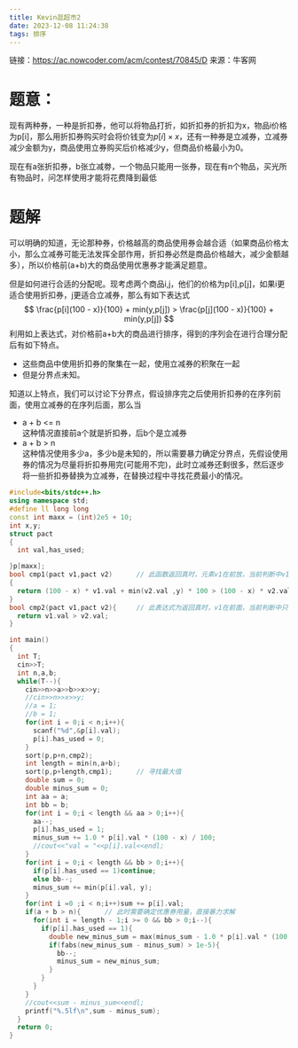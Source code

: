 ```yaml
---
title: Kevin逛超市2
date: 2023-12-08 11:24:38
tags: 排序
---
```

链接：https://ac.nowcoder.com/acm/contest/70845/D
来源：牛客网

# 题意：

现有两种券，一种是折扣券，他可以将物品打折，如折扣券的折扣为x，物品i价格为p[i]，那么用折扣券购买时会将价钱变为$p[i] \times x%$，还有一种券是立减券，立减券减少金额为y，商品使用立券购买后价格减少y，但商品价格最小为0。

现在有a张折扣券，b张立减劵，一个物品只能用一张券，现在有n个物品，买光所有物品时，问怎样使用才能将花费降到最低

# 题解

可以明确的知道，无论那种券，价格越高的商品使用券会越合适（如果商品价格太小，那么立减券可能无法发挥全部作用，折扣券必然是商品价格越大，减少金额越多），所以价格前(a+b)大的商品使用优惠券才能满足题意。

但是如何进行合适的分配呢。现考虑两个商品i,j，他们的价格为p[i],p[j]，如果i更适合使用折扣券，j更适合立减券，那么有如下表达式
$$
\frac{p[i](100 - x)}{100} + min(y,p[j]) > \frac{p[j](100 - x)}{100} + min(y,p[j])
$$
利用如上表达式，对价格前a+b大的商品进行排序，得到的序列会在进行合理分配后有如下特点。  
- 这些商品中使用折扣券的聚集在一起，使用立减券的积聚在一起  
- 但是分界点未知。

知道以上特点，我们可以讨论下分界点，假设排序完之后使用折扣券的在序列前面，使用立减券的在序列后面，那么当  
- a + b <= n  
这种情况直接前a个就是折扣券，后b个是立减券  
- a + b > n  
这种情况使用多少a，多少b是未知的，所以需要暴力确定分界点，先假设使用券的情况为尽量将折扣券用完(可能用不完)，此时立减券还剩很多，然后逐步将一些折扣券替换为立减券，在替换过程中寻找花费最小的情况。
    

```cpp
#include<bits/stdc++.h>
using namespace std;
#define ll long long
const int maxx = (int)2e5 + 10;
int x,y;
struct pact
{
  int val,has_used;

}p[maxx];
bool cmp1(pact v1,pact v2)      // 此函数返回真时，元素v1在前放，当前判断中v1使用折扣券合适时为真，所以最后序列中前半部分使用折扣券。
{
  return (100 - x) * v1.val + min(v2.val ,y) * 100 > (100 - x) * v2.val + min(v1.val ,y) * 100;
}
bool cmp2(pact v1,pact v2){     // 此表达式为返回真时，v1在前面，当前判断中只有v1大时返回真，所以排序结果为元素较大在前
  return v1.val > v2.val;
}

int main()
{
  int T;
  cin>>T;
  int n,a,b;
  while(T--){
    cin>>n>>a>>b>>x>>y;
    //cin>>n>>x>>y;
    //a = 1;
    //b = 1;
    for(int i = 0;i < n;i++){
      scanf("%d",&p[i].val);
      p[i].has_used = 0;
    }
    sort(p,p+n,cmp2);
    int length = min(n,a+b);
    sort(p,p+length,cmp1);      // 寻找最大值
    double sum = 0;
    double minus_sum = 0;
    int aa = a;
    int bb = b;
    for(int i = 0;i < length && aa > 0;i++){
      aa--;
      p[i].has_used = 1;
      minus_sum += 1.0 * p[i].val * (100 - x) / 100;
      //cout<<"val = "<<p[i].val<<endl;
    }
    for(int i = 0;i < length && bb > 0;i++){
      if(p[i].has_used == 1)continue;
      else bb--;
      minus_sum += min(p[i].val, y);
    }
    for(int i =0 ;i < n;i++)sum += p[i].val;
    if(a + b > n){      // 此时需要确定优惠券用量，直接暴力求解
      for(int i = length - 1;i >= 0 && bb > 0;i--){
        if(p[i].has_used == 1){
          double new_minus_sum = max(minus_sum - 1.0 * p[i].val * (100 - x) / 100 + min(p[i].val,y) ,minus_sum);
          if(fabs(new_minus_sum - minus_sum) > 1e-5){
            bb--;
            minus_sum = new_minus_sum;
          }
        }
      }
    }
    //cout<<sum - minus_sum<<endl;
    printf("%.5lf\n",sum - minus_sum);
  }
  return 0;
}
```
